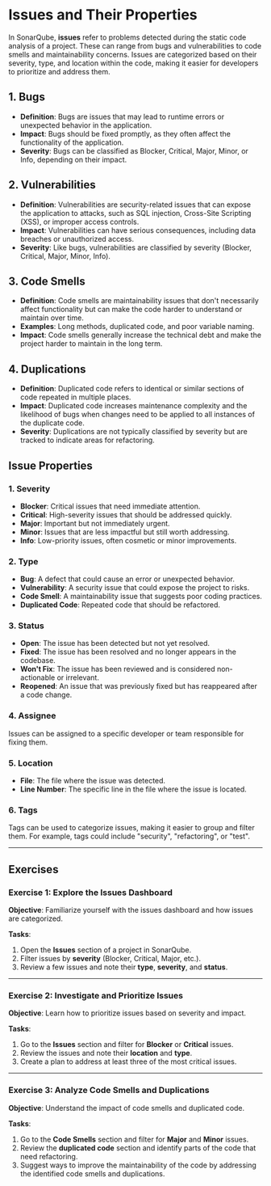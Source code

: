 # Issues and Their Properties

In SonarQube, **issues** refer to problems detected during the static code 
analysis of a project. These can range from bugs and vulnerabilities to 
code smells and maintainability concerns. Issues are categorized based on 
their severity, type, and location within the code, making it easier for 
developers to prioritize and address them.    

## 1. Bugs

- **Definition**: Bugs are issues that may lead to runtime errors or 
  unexpected behavior in the application.
- **Impact**: Bugs should be fixed promptly, as they often affect the 
  functionality of the application.
- **Severity**: Bugs can be classified as Blocker, Critical, Major, Minor, 
  or Info, depending on their impact. 

## 2. Vulnerabilities

- **Definition**: Vulnerabilities are security-related issues that can 
  expose the application to attacks, such as SQL injection, Cross-Site 
  Scripting (XSS), or improper access controls.
- **Impact**: Vulnerabilities can have serious consequences, including data 
  breaches or unauthorized access.
- **Severity**: Like bugs, vulnerabilities are classified by severity 
  (Blocker, Critical, Major, Minor, Info). 

## 3. Code Smells

- **Definition**: Code smells are maintainability issues that don't 
  necessarily affect functionality but can make the code harder to understand 
  or maintain over time.
- **Examples**: Long methods, duplicated code, and poor variable naming.
- **Impact**: Code smells generally increase the technical debt and make 
  the project harder to maintain in the long term. 

## 4. Duplications

- **Definition**: Duplicated code refers to identical or similar sections 
  of code repeated in multiple places.
- **Impact**: Duplicated code increases maintenance complexity and the 
  likelihood of bugs when changes need to be applied to all instances of the 
  duplicate code.
- **Severity**: Duplications are not typically classified by severity but 
  are tracked to indicate areas for refactoring. 

## Issue Properties

### 1. Severity

- **Blocker**: Critical issues that need immediate attention.
- **Critical**: High-severity issues that should be addressed quickly.
- **Major**: Important but not immediately urgent.
- **Minor**: Issues that are less impactful but still worth addressing.
- **Info**: Low-priority issues, often cosmetic or minor improvements.

### 2. Type

- **Bug**: A defect that could cause an error or unexpected behavior.
- **Vulnerability**: A security issue that could expose the project to risks.
- **Code Smell**: A maintainability issue that suggests poor coding practices.
- **Duplicated Code**: Repeated code that should be refactored.

### 3. Status

- **Open**: The issue has been detected but not yet resolved.
- **Fixed**: The issue has been resolved and no longer appears in the codebase.
- **Won't Fix**: The issue has been reviewed and is considered non-actionable or irrelevant.
- **Reopened**: An issue that was previously fixed but has reappeared after a code change.

### 4. Assignee

Issues can be assigned to a specific developer or team responsible for 
fixing them. 

### 5. Location

- **File**: The file where the issue was detected.
- **Line Number**: The specific line in the file where the issue is located.

### 6. Tags

Tags can be used to categorize issues, making it easier to group and filter 
them. For example, tags could include "security", "refactoring", or "test". 

---

## Exercises

### Exercise 1: Explore the Issues Dashboard

**Objective**: 
Familiarize yourself with the issues dashboard and how issues are categorized.

**Tasks**:
1. Open the **Issues** section of a project in SonarQube.
2. Filter issues by **severity** (Blocker, Critical, Major, etc.).
3. Review a few issues and note their **type**, **severity**, and **status**.

---

### Exercise 2: Investigate and Prioritize Issues

**Objective**: 
Learn how to prioritize issues based on severity and impact.

**Tasks**:
1. Go to the **Issues** section and filter for **Blocker** or **Critical** issues.
2. Review the issues and note their **location** and **type**.
3. Create a plan to address at least three of the most critical issues.

---

### Exercise 3: Analyze Code Smells and Duplications

**Objective**: 
Understand the impact of code smells and duplicated code.

**Tasks**:
1. Go to the **Code Smells** section and filter for **Major** 
   and **Minor** issues.
2. Review the **duplicated code** section and identify parts of the code 
   that need refactoring. 
3. Suggest ways to improve the maintainability of the code by addressing 
   the identified code smells and duplications. 
